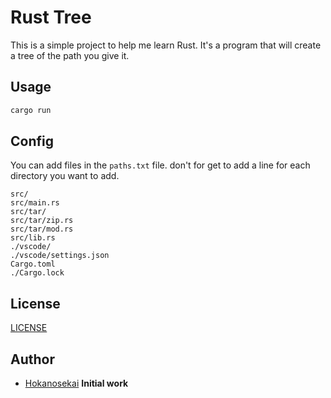 # Rust Tree

This is a simple project to help me learn Rust. It's a program that will create a tree of the path you give it.

## Usage

```bash
cargo run
```

## Config

You can add files in the `paths.txt` file. don't for get to add a line for each directory you want to add.

```text
src/
src/main.rs
src/tar/
src/tar/zip.rs
src/tar/mod.rs
src/lib.rs
./vscode/
./vscode/settings.json
Cargo.toml
./Cargo.lock
```

## License

[LICENSE](LICENSE)


## Author

- [Hokanosekai](https://github.com/Hokanosekai) **Initial work**
